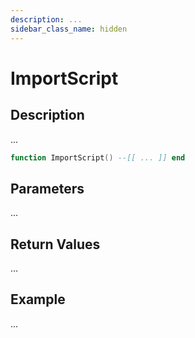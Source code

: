 ```yaml
---
description: ...
sidebar_class_name: hidden
---
```


# ImportScript

## Description

...

```lua
function ImportScript() --[[ ... ]] end
```

## Parameters

...

## Return Values

...

## Example

...

